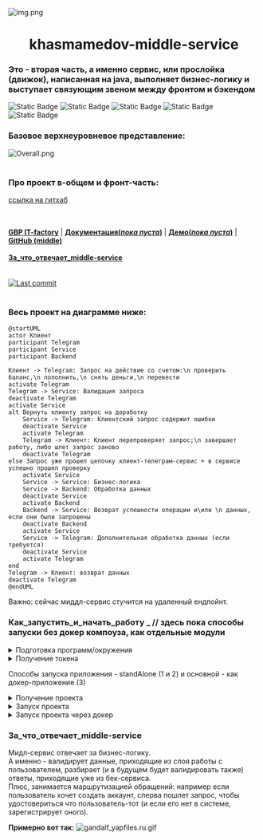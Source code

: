 ![img.png](images/img.png)

<h1 align="center"> khasmamedov-middle-service </h1>

### Это - вторая часть, а именно сервис, или прослойка (движок), написанная на java, выполняет бизнес-логику и выступает связующим звеном между фронтом и бэкендом

![Static Badge](https://img.shields.io/badge/Java%20ver.=17-green)
![Static Badge](https://img.shields.io/badge/Spring-blue)
![Static Badge](https://img.shields.io/badge/Spring%20Boot-darkgreen)
![Static Badge](https://img.shields.io/badge/Tests:Junit%20%2B%20Mockito-red)
![Static Badge](https://img.shields.io/badge/Git-green)

### Базовое верхнеуровневое представление:
![Overall.png](images/Overall.png)
<br/><br/>

### Про проект в-общем и фронт-часть:
[ссылка на гитхаб](https://github.com/gpb-it-factory/khasmamedov-telergam-bot/blob/trunk/README.md)  

  <br/><br/>
  <b><a href="https://gpb.fut.ru/itfactory/backend?utm_source=gpb&utm_medium=expert&utm_campaign=recommend&utm_content=all">GBP IT-factory</a></b> | <b><a href="">Документация(_пока пуста_)</a></b> | <b><a href="">Демо(_пока пуста_)</a></b> | <b><a href="https://github.com/gpb-it-factory/khasmamedov-middle-service">GitHub (middle)</a></b> <br>  
  <b><a href="#За_что_отвечает_middle-service">За_что_отвечает_middle-service</a></b> <br>
  <br/><br/>
  <a target="_blank" href="https://github.com/gpb-it-factory/khasmamedov-telergam-bot"><img src="https://img.shields.io/github/last-commit/gpb-it-factory/khasmamedov-telergam-bot?logo=github&color=609966&logoColor=fff" alt="Last commit"/></a>
  <br/><br/>

### Весь проект на диаграмме ниже: 
```plantuml
@startUML
actor Клиент
participant Telegram
participant Service
participant Backend

Клиент -> Telegram: Запрос на действие со счетом:\n проверить баланс,\n пополнить,\n снять деньги,\n перевести
activate Telegram
Telegram -> Service: Валидация запроса
deactivate Telegram
activate Service
alt Вернуть клиенту запрос на доработку 
    Service -> Telegram: Клиентский запрос содержит ошибки
    deactivate Service
    activate Telegram
    Telegram -> Клиент: Клиент перепроверяет запрос;\n завершает работу, либо шлет запрос заново
    deactivate Telegram
else Запрос уже прошел цепочку клиент-телеграм-сервис + в сервисе успешно прошел проверку
    activate Service
    Service -> Service: Бизнес-логика
    Service -> Backend: Обработка данных
    deactivate Service
    activate Backend 
    Backend -> Service: Возврат успешности операции и\или \n данных, если они были запрошены
    deactivate Backend 
    activate Service
    Service -> Telegram: Дополнительная обработка данных (если требуется)
    deactivate Service
    activate Telegram
end    
Telegram -> Клиент: возврат данных
deactivate Telegram
@endUML
```
  
Важно: сейчас миддл-сервис стучится на удаленный ендпойнт.  

### Как_запустить_и_начать_работу _ // здесь пока способы запуски без докер компоуза, как отдельные модули

<details>
  <summary>Подготовка программ/окружения</summary>

Для локальной установки приложения вам понадобятся [Git](https://git-scm.com/), [Java 21](https://axiomjdk.ru/pages/downloads/), [Gradle](https://gradle.org/), [IDEA](https://www.jetbrains.com/idea/download/)
</details>

<details>
  <summary>Получение токена</summary>

Вам нужен токен (действует как пароль), если его еще нет:    
см. [документацию](https://core.telegram.org/bots/tutorial#obtain-your-bot-token)

</details>

Способы запуска приложения - standAlone (1 и 2) и основной - как докер-приложение (3)

<details>
  <summary>Получение проекта</summary>

* Скачать проект с репозитория выше целиком [перейдя по ссылке на гитхаб](https://github.com/gpb-it-factory/khasmamedov-middle-service)    
  ````code -> download zip````    
  Распаковать архив, добавить в среду разработки как новый проект
* Либо, склонировать его      
  ````git@github.com:gpb-it-factory/khasmamedov-middle-service.git````  
  <span title="_в обоих случаях среда разработки сама подтянет gradle и зависимости_">примечание про зависимости</span>

</details>

<details>
  <summary>Запуск проекта</summary>

* Собрать проект в готовый к исполнению файл   
  ````gradle build````  (если есть установленный грэдл)
    + ИЛИ же ````.\gradlew build````  (если Windows и грэдла нет)
    + ИЛИ же ````chmod +x gradlew```` ````./gradlew build```` (если Linux и грэдла нет)
* Запустить его:  
  ````java -jar ./build/libs/khasmamedov-middle-service-0.0.1-SNAPSHOT.jar````  
  <span title="_, где после команды -jar идет путь (полный или относительный) до сборки; обычно это build/libs/_">примечание про пути</span>
* ИЛИ же - запуск проекта "под ключ":  
  ````.\gradlew.bat bootRun```` (Windows)  
  ````./gradlew.bat bootRun```` (Linux)  
  <span title="_ctrl+c, чтобы выйти из приложения в общем виде_  
  в последнем случае (Б), на вопрос:  
  ````Завершить выполнение пакетного файла [Y(да)/N(нет)]?```` -> y  ">как выйти из приложения</span>

</details>

<details>
  <summary>Запуск проекта через докер</summary>

* Если у вас еще нет докера, нужно его скачать:  
  [ссылка на докер](https://docs.docker.com/get-docker/)
* Создать в докере image (посмотреть docker -> images в системе)  
  `docker build -t middle-service .`
  <span title="если вы видите ошибку типа `ERROR [build 5/5] RUN ./gradlew build --no-daemon --stacktrace --info`, вам нужно будет запустить `gradle wrapper`">возможная ошибка сборки</span>  
* Запустить приложение:
  + В фоновом режиме:  
    `docker run --name middle-service -d middle-service`  
    _чтобы выйти в этом случае - набрать в терминале: `docker stop telegram-bot`_
  + С отображением результатов работы программы, включая логи и возможные ошибки:
    `docker run --name middle-service -it middle-service`  
    <span title="_ctrl+c, чтобы выйти из приложения в данном случае_">выход из приложения</span>
    <span title="_Если вы видите ошибку типа `docker: Error response from daemon: Conflict. The container name "/имя контейнера" is already in use by container "длинное имя". You have to remove (or rename) that container to be able to reuse that name.`,  
    вам потребуется остановить это контейнер перед тем как запускать программу:  
    `docker stop 23a960d080bd5798917cb70c5a33992c3ae2a715a9cd0187822cab80f632973e`  
    `docker rm 23a960d080bd5798917cb70c5a33992c3ae2a715a9cd0187822cab80f632973e`_">примечание про ошибки контейнеров</span>

</details>

### За_что_отвечает_middle-service
Мидл-сервис отвечает за бизнес-логику.   
А именно - валидирует данные, приходящие из слоя работы с пользователем, разбирает 
(и в будущем будет валидировать также) ответы, приходящие уже из бек-сервиса.  
Плюс, занимается маршрутизацией обращений: например если пользователь хочет создать аккаунт, сперва пошлет запрос,
чтобы удостовериться что пользователь-тот (и если его нет в системе, зарегистрирует оного).  

**Примерно вот так:**
![gandalf_yapfiles.ru.gif](images%2Fgandalf_yapfiles.ru.gif)
